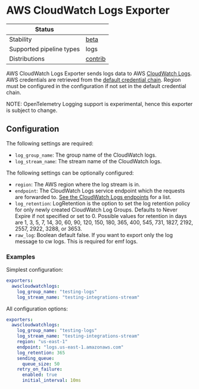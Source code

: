 # AWS CloudWatch Logs Exporter

| Status                   |           |
| ------------------------ |-----------|
| Stability                | [beta]    |
| Supported pipeline types | logs      |
| Distributions            | [contrib] |

AWS CloudWatch Logs Exporter sends logs data to AWS [CloudWatch Logs](https://docs.aws.amazon.com/AmazonCloudWatch/latest/logs/WhatIsCloudWatchLogs.html).
AWS credentials are retrieved from the [default credential chain](https://docs.aws.amazon.com/sdk-for-go/v1/developer-guide/configuring-sdk.html#specifying-credentials).
Region must be configured in the configuration if not set in the default credential chain.

NOTE: OpenTelemetry Logging support is experimental, hence this exporter is subject to change.

## Configuration

The following settings are required:

- `log_group_name`: The group name of the CloudWatch logs.
- `log_stream_name`: The stream name of the CloudWatch logs.

The following settings can be optionally configured:

- `region`: The AWS region where the log stream is in.
- `endpoint`: The CloudWatch Logs service endpoint which the requests are forwarded to. [See the CloudWatch Logs endpoints](https://docs.aws.amazon.com/general/latest/gr/cwl_region.html) for a list.
- `log_retention`: LogRetention is the option to set the log retention policy for only newly created CloudWatch Log Groups. Defaults to Never Expire if not specified or set to 0.  Possible values for retention in days are 1, 3, 5, 7, 14, 30, 60, 90, 120, 150, 180, 365, 400, 545, 731, 1827, 2192, 2557, 2922, 3288, or 3653. 
- `raw_log`: Boolean default false. If you want to export only the log message to cw logs. This is required for emf logs. 

### Examples

Simplest configuration:

```yaml
exporters:
  awscloudwatchlogs:
    log_group_name: "testing-logs"
    log_stream_name: "testing-integrations-stream"
```

All configuration options:

```yaml
exporters:
  awscloudwatchlogs:
    log_group_name: "testing-logs"
    log_stream_name: "testing-integrations-stream"
    region: "us-east-1"
    endpoint: "logs.us-east-1.amazonaws.com"
    log_retention: 365
    sending_queue:
      queue_size: 50
    retry_on_failure:
      enabled: true
      initial_interval: 10ms
```

[beta]:https://github.com/open-telemetry/opentelemetry-collector#beta
[contrib]:https://github.com/open-telemetry/opentelemetry-collector-releases/tree/main/distributions/otelcol-contrib
